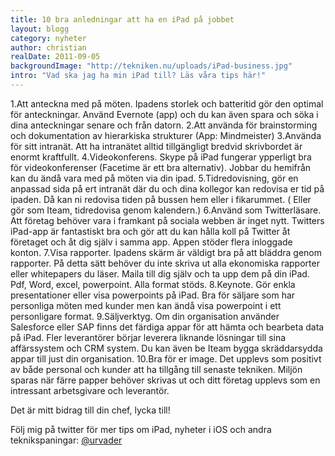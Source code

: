 ```yaml
---
title: 10 bra anledningar att ha en iPad på jobbet
layout: blogg
category: nyheter
author: christian
realDate: 2011-09-05
backgroundImage: "http://tekniken.nu/uploads/iPad-business.jpg"
intro: "Vad ska jag ha min iPad till? Läs våra tips här!"
---
```



1.Att anteckna med på möten. Ipadens storlek och batteritid gör den optimal för anteckningar. Använd Evernote (app) och du kan även spara och söka i dina anteckningar senare och från datorn.
2.Att använda för brainstorming och dokumentation av hierarkiska strukturer (App: Mindmeister)
3.Använda för sitt intranät. Att ha intranätet alltid tillgängligt bredvid skrivbordet är enormt kraftfullt.
4.Videokonferens. Skype på iPad fungerar ypperligt bra för videokonferenser (Facetime är ett bra alternativ). Jobbar du hemifrån kan du ändå vara med på möten via din ipad.
5.Tidredovisning, gör en anpassad sida på ert intranät där du och dina kollegor kan redovisa er tid på ipaden. Då kan ni redovisa tiden på bussen hem eller i fikarummet. ( Eller gör som Iteam, tidredovisa genom kalendern.)
6.Använd som Twitterläsare. Att företag behöver vara i framkant på sociala webben är inget nytt. Twitters iPad-app är fantastiskt bra och gör att du kan hålla koll på Twitter åt företaget och åt dig själv i samma app. Appen stöder flera inloggade konton.
7.Visa rapporter. Ipadens skärm är väldigt bra på att bläddra genom rapporter. På detta sätt behöver du inte skriva ut alla ekonomiska rapporter eller whitepapers du läser. Maila till dig själv och ta upp dem på din iPad. Pdf, Word, excel, powerpoint. Alla format stöds.
8.Keynote. Gör enkla presentationer eller visa powerpoints på iPad. Bra för säljare som har personliga möten med kunder men kan ändå visa powerpoint i ett personligare format.
9.Säljverktyg. Om din organisation använder Salesforce eller SAP finns det färdiga appar för att hämta och bearbeta data på iPad. Fler leverantörer börjar leverera liknande lösningar till sina affärssystem och CRM system. Du kan även be Iteam bygga skräddarsydda appar till just din organisation.
10.Bra för er image. Det upplevs som positivt av både personal och kunder att ha tillgång till senaste tekniken. Miljön sparas när färre papper behöver skrivas ut och ditt företag upplevs som en intressant arbetsgivare och leverantör.

Det är mitt bidrag till din chef, lycka till!

Följ mig på twitter för mer tips om iPad, nyheter i iOS och andra teknikspaningar: [@urvader](http://twitter.com/#!/urvader)

